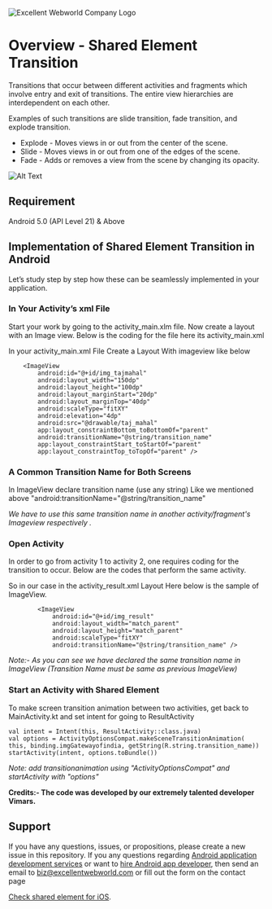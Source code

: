![Excellent Webworld Company Logo](https://eww-wp-new.s3.ap-south-1.amazonaws.com/wp-content/uploads/2021/10/21124036/Excellent-Webworld-logo-svg.jpg)

# Overview - Shared Element Transition 



Transitions that occur between different activities and  fragments which involve entry and exit of transitions. The entire view hierarchies are interdependent on each other. 

Examples of such transitions are slide transition, fade transition, and explode transition.

* Explode - Moves views in or out from the center of the scene.
* Slide - Moves views in or out from one of the edges of the scene.
* Fade - Adds or removes a view from the scene by changing its opacity.



![Alt Text](https://eww-wp-new.s3.ap-south-1.amazonaws.com/wp-content/uploads/2022/01/11124324/gif-04.gif)



## Requirement
Android 5.0 (API Level 21) & Above 

## Implementation of Shared Element Transition in Android
Let’s study step by step how these can be seamlessly implemented in your application. 

### In Your Activity’s xml File
Start your work by going to the activity_main.xlm file. Now create a layout with an Image view. Below is the coding for the file here its activity_main.xml

In your activity_main.xml File Create a Layout With imageview like below

        <ImageView
            android:id="@+id/img_tajmahal"
            android:layout_width="150dp"
            android:layout_height="100dp"
            android:layout_marginStart="20dp"
            android:layout_marginTop="40dp"
            android:scaleType="fitXY"
            android:elevation="4dp"
            android:src="@drawable/taj_mahal"
            app:layout_constraintBottom_toBottomOf="parent"
            android:transitionName="@string/transition_name"
            app:layout_constraintStart_toStartOf="parent"
            app:layout_constraintTop_toTopOf="parent" />


### A Common Transition Name for Both Screens

In ImageView declare  transition name (use any string) Like we mentioned above "android:transitionName="@string/transition_name"

_We have to use this same transition name in another activity/fragment's Imageview respectively ._

### Open Activity 

In order to go from activity 1 to activity 2, one requires coding for the transition to occur. Below are the codes that perform the same activity.

So in our case in the activity_result.xml Layout Here below is the sample of ImageView.

            <ImageView
                android:id="@+id/img_result"
                android:layout_width="match_parent"
                android:layout_height="match_parent"
                android:scaleType="fitXY"
                android:transitionName="@string/transition_name" />



_Note:- As you can see we have declared the same transition name in ImageView  (Transition Name must be same as previous ImageView)_

### Start an Activity with Shared Element

To make screen transition animation between two activities,  get back to MainActivity.kt and set intent for going to ResultActivity
  
  
    val intent = Intent(this, ResultActivity::class.java)
    val options = ActivityOptionsCompat.makeSceneTransitionAnimation(
    this, binding.imgGatewayofindia, getString(R.string.transition_name))
    startActivity(intent, options.toBundle())


_Note: add transitionanimation using "ActivityOptionsCompat" and startActivity with "options"_

**Credits:- The code was developed by our extremely talented developer Vimars.**


## Support
If you have any questions, issues, or propositions, please create a new issue in this repository.
If you any questions regarding <a href="https://www.excellentwebworld.com/android-app-development-services/?utm_source=github&utm_campaign=android-app-development">Android application development services</a> or want to <a href="https://www.excellentwebworld.com/hire-android-app-developers/?utm_source=github&utm_campaign=hire+android-developers">hire Android app developer</a>, then send an email to biz@excellentwebworld.com or fill out the form on the contact page

<a href="https://github.com/MobileSamples/SharedElement_iOS">Check shared element for iOS</a>.
